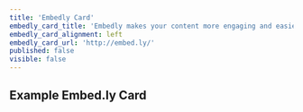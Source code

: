 ```yaml
---
title: 'Embedly Card'
embedly_card_title: 'Embedly makes your content more engaging and easier to share | Embedly'
embedly_card_alignment: left
embedly_card_url: 'http://embed.ly/'
published: false
visible: false
---
```


## Example Embed.ly Card
